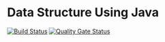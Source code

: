 # Data Structure Using Java

[![Build Status](https://travis-ci.org/shahdab-aalam-saifi/data-structure.svg?branch=master)](https://travis-ci.org/shahdab-aalam-saifi/data-structure)
[![Quality Gate Status](https://sonarcloud.io/api/project_badges/measure?project=com.saalamsaifi.data-structure&metric=alert_status)](https://sonarcloud.io/dashboard?id=com.saalamsaifi.data-structure)